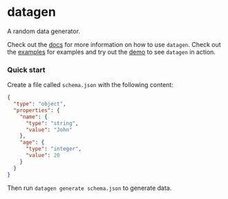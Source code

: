 # datagen

A random data generator.

Check out the [docs](docs/index.md) for more information on how
to use `datagen`. Check out the [examples](examples/index.md) for
examples and try out the [demo](demo/index.mdx)
to see `datagen` in action.

### Quick start

Create a file called `schema.json` with the following content:

```json
{
  "type": "object",
  "properties": {
    "name": {
      "type": "string",
      "value": "John"
    },
    "age": {
      "type": "integer",
      "value": 20
    }
  }
}
```

Then run `datagen generate schema.json` to generate data.

